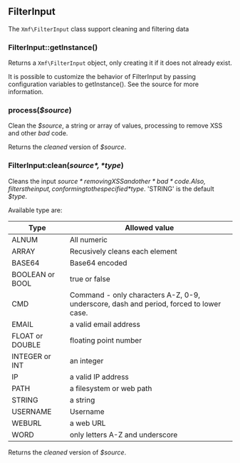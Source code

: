 ## FilterInput

The `Xmf\FilterInput` class support cleaning and filtering data

### FilterInput::getInstance()
Returns a `Xmf\FilterInput` object, only creating it if it does not already exist.

It is possible to customize the behavior of FilterInput by passing configuration variables to getInstance().
See the source for more information.

### process(*$source*)

Clean the *$source*, a string or array of values, processing to remove XSS and other *bad* code.

Returns the *cleaned* version of *$source*.

### FilterInput:clean(*$source*, *$type*)

Cleans the input *$source* removing XSS and other *bad* code. Also, filters the input, conforming to
the specified *$type*. 'STRING' is the default *$type*.

Available type are:

| Type | Allowed value |
|------|---------------|
| ALNUM | All numeric |
| ARRAY | Recusively cleans each element |
| BASE64 | Base64 encoded |
| BOOLEAN or BOOL | true or false |
| CMD | Command - only characters A-Z, 0-9, underscore, dash and period, forced to lower case. |
| EMAIL | a valid email address |
| FLOAT or DOUBLE | floating point number |
| INTEGER or INT | an integer |
| IP | a valid IP address |
| PATH | a filesystem or web path |
| STRING | a string |
| USERNAME | Username |
| WEBURL | a web URL |
| WORD | only letters A-Z and underscore |

Returns the *cleaned* version of *$source*.
